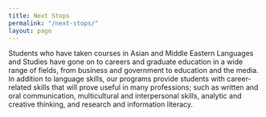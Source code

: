 ```yaml
---
title: Next Stops
permalink: "/next-stops/"
layout: page
---
```


Students who have taken courses in Asian and Middle Eastern Languages and Studies have gone on to careers and graduate education in a wide range of fields, from business and government to education and the media. In addition to language skills, our programs provide students with career-related skills that will prove useful in many professions; such as written and oral communication, multicultural and interpersonal skills, analytic and creative thinking, and research and information literacy.
